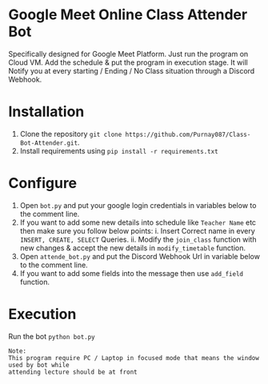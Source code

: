 # Google Meet Online Class Attender Bot
Specifically designed for Google Meet Platform. Just run the program on Cloud VM. Add the schedule &amp; put the program in execution stage. It will Notify you at every starting / Ending / No Class situation through a Discord Webhook.

# Installation 
1. Clone the repository `git clone https://github.com/Purnay087/Class-Bot-Attender.git`.
2. Install requirements using  `pip install -r requirements.txt`

# Configure

 1. Open `bot.py` and put your google login credentials in variables below to the comment line.
 2.  If you want to add some new details into schedule like `Teacher Name` etc then make sure you follow below points:
   i. Insert Correct name in every `INSERT, CREATE, SELECT` Queries.
   ii. Modify the `join_class` function with new changes & accept the new details in `modify_timetable` function.
 3. Open `attende_bot.py` and put the Discord Webhook Url in variable below to the comment line.
 4. If you want to add some fields into the message then use `add_field` function.
 
# Execution
Run the bot `python bot.py`

```
Note: 
This program require PC / Laptop in focused mode that means the window used by bot while
attending lecture should be at front 

